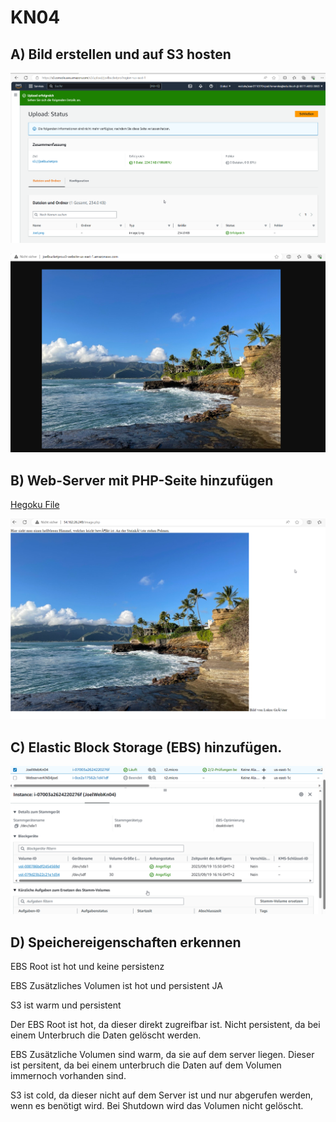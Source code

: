 # KN04 

## A) Bild erstellen und auf S3 hosten

![Bucketlist](bucketlist.png)

![Webbild](abild.png)



## B) Web-Server mit PHP-Seite hinzufügen


[Hegoku File](Cloud-init-webserverb.yaml)


![Hegoku File](webbild.png)





## C) Elastic Block Storage (EBS) hinzufügen.



![image](speicher.png)



## D) Speichereigenschaften erkennen


EBS Root ist hot und keine persistenz	

EBS Zusätzliches Volumen   ist hot und persistent JA

S3 ist	warm und persistent

Der EBS Root ist hot, da dieser direkt zugreifbar ist. Nicht persistent, da bei einem Unterbruch die Daten gelöscht werden.

EBS Zusätzliche Volumen sind warm, da sie auf dem server liegen. Dieser ist persitent, da bei einem unterbruch die Daten auf dem Volumen immernoch vorhanden sind.

S3 ist cold, da dieser nicht auf dem Server ist und nur abgerufen werden, wenn es benötigt wird. Bei Shutdown wird das Volumen nicht gelöscht.
